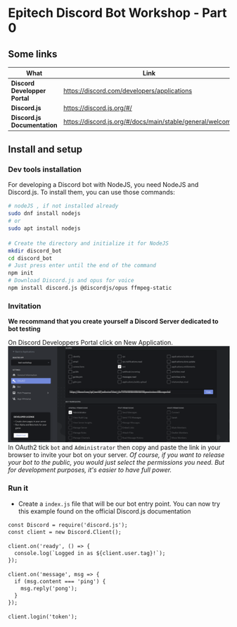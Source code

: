 # Epitech Discord Bot Workshop - Part 0

## Some links

 What | Link
------|-------
**Discord Developper Portal**|https://discord.com/developers/applications
**Discord.js**|https://discord.js.org/#/
**Discord.js Documentation**|https://discord.js.org/#/docs/main/stable/general/welcome

## Install and setup
### Dev tools installation

For developing a Discord bot with NodeJS, you need NodeJS and Discord.js.
To install them, you can use those commands:
```bash
# nodeJS , if not installed already
sudo dnf install nodejs
# or
sudo apt install nodejs

# Create the directory and initialize it for NodeJS
mkdir discord_bot
cd discord_bot
# Just press enter until the end of the command
npm init
# Download Discord.js and opus for voice 
npm install discord.js @discordjs/opus ffmpeg-static
```

### Invitation

**We recommand that you create yourself a Discord Server dedicated to bot testing**

On Discord Developpers Portal click on New Application.
![Image](invite.png)
In OAuth2 tick `bot` and `Administrator` then copy and paste the link in your browser to invite your bot on your server.
*Of course, if you want to release your bot to the public, you would just select the permissions you need. But for development purposes, it's easier to have full power.*

### Run it
* Create a `index.js` file that will be our bot entry point.
You can now try this example found on the official Discord.js documentation
```node
const Discord = require('discord.js');
const client = new Discord.Client();

client.on('ready', () => {
  console.log(`Logged in as ${client.user.tag}!`);
});

client.on('message', msg => {
  if (msg.content === 'ping') {
    msg.reply('pong');
  }
});

client.login('token');
```
